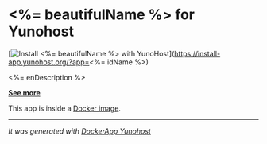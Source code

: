 <%= beautifulName %> for Yunohost
==========

[![Install <%= beautifulName %> with YunoHost](https://install-app.yunohost.org/install-with-yunohost.png)](https://install-app.yunohost.org/?app=<%= idName %>)

<%= enDescription %>

**[See more](<%= urlApp %>)**

This app is inside a [Docker image](<%= urlDockerHub %>).

-----------------

*It was generated with [DockerApp Yunohost](https://github.com/aymhce/dockerappmodel_ynh/)*
